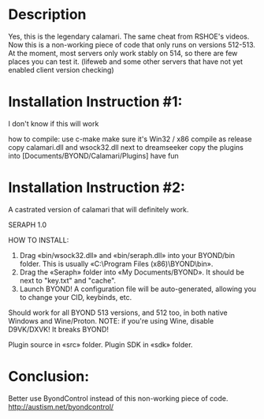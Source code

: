 # Description
Yes, this is the legendary calamari. The same cheat from RSHOE's videos. Now this is a non-working piece of code that only runs on versions 512-513. At the moment, most servers only work stably on 514, so there are few places you can test it. (lifeweb and some other servers that have not yet enabled client version checking)


# Installation Instruction #1:
I don't know if this will work

how to compile:
 use c-make
 make sure it's Win32 / x86
 compile as release
 copy calamari.dll and wsock32.dll next to dreamseeker
 copy the plugins into [Documents/BYOND/Calamari/Plugins]
 have fun

# Installation Instruction #2:
 A castrated version of calamari that will definitely work.
 
 SERAPH 1.0

HOW TO INSTALL:
 1. Drag «bin/wsock32.dll» and «bin/seraph.dll» into your BYOND/bin folder. This is usually «C:\Program Files (x86)\BYOND\bin».
 2. Drag the «Seraph» folder into «My Documents/BYOND». It should be next to "key.txt" and "cache".
 3. Launch BYOND! A configuration file will be auto-generated, allowing you to change your CID, keybinds, etc.

Should work for all BYOND 513 versions, and 512 too, in both native Windows and Wine/Proton.
	NOTE: if you're using Wine, disable D9VK/DXVK! It breaks BYOND!

Plugin source in «src» folder.
Plugin SDK in «sdk» folder.


# Conclusion:
Better use ByondControl instead of this non-working piece of code.
http://austism.net/byondcontrol/
